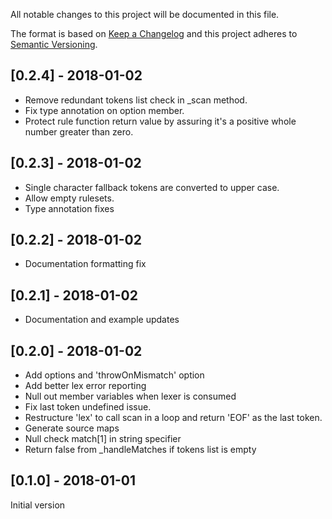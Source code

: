 All notable changes to this project will be documented in this file.

The format is based on [Keep a Changelog](http://keepachangelog.com/en/1.0.0/)
and this project adheres to [Semantic Versioning](http://semver.org/spec/v2.0.0.html).

## [0.2.4] - 2018-01-02
- Remove redundant tokens list check in _scan method.
- Fix type annotation on option member.
- Protect rule function return value by assuring it's a positive whole number greater than zero.

## [0.2.3] - 2018-01-02
- Single character fallback tokens are converted to upper case.
- Allow empty rulesets.
- Type annotation fixes

## [0.2.2] - 2018-01-02
- Documentation formatting fix

## [0.2.1] - 2018-01-02
- Documentation and example updates

## [0.2.0] - 2018-01-02
- Add options and 'throwOnMismatch' option
- Add better lex error reporting
- Null out member variables when lexer is consumed
- Fix last token undefined issue.
- Restructure 'lex' to call scan in a loop and return 'EOF' as the last token.
- Generate source maps
- Null check match[1] in string specifier
- Return false from _handleMatches if tokens list is empty

## [0.1.0] - 2018-01-01
Initial version
